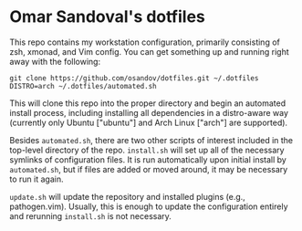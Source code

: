 Omar Sandoval's dotfiles
========================
This repo contains my workstation configuration, primarily consisting of zsh,
xmonad, and Vim config. You can get something up and running right away with
the following:

    git clone https://github.com/osandov/dotfiles.git ~/.dotfiles
    DISTRO=arch ~/.dotfiles/automated.sh

This will clone this repo into the proper directory and begin an automated
install process, including installing all dependencies in a distro-aware way
(currently only Ubuntu ["ubuntu"] and Arch Linux ["arch"] are supported).

Besides `automated.sh`, there are two other scripts of interest included in the
top-level directory of the repo. `install.sh` will set up all of the necessary
symlinks of configuration files. It is run automatically upon initial install
by `automated.sh`, but if files are added or moved around, it may be necessary
to run it again.

`update.sh` will update the repository and installed plugins (e.g.,
pathogen.vim). Usually, this is enough to update the configuration entirely and
rerunning `install.sh` is not necessary.
